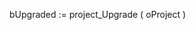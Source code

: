﻿<!----------------------------------------------------upgraded := project_Upgrade ( project ) -> project (Object) -  Project definition <- upgraded (Boolean) -  True if project was modified-->bUpgraded := project_Upgrade ( oProject )